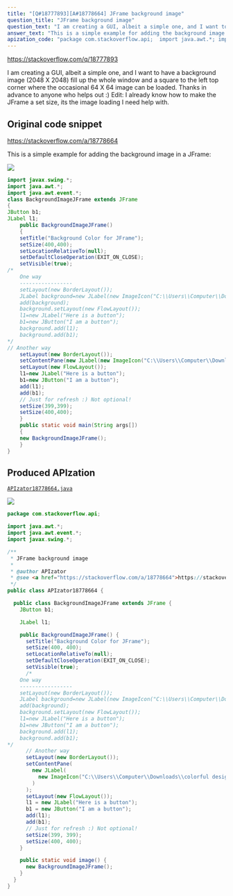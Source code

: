 ```yaml
---
title: "[Q#18777893][A#18778664] JFrame background image"
question_title: "JFrame background image"
question_text: "I am creating a GUI, albeit a simple one, and I want to have a background image (2048 X 2048) fill up the whole window and a square to the left top corner where the occasional 64 X 64 image can be loaded. Thanks in advance to anyone who helps out :) Edit: I already know how to make the JFrame a set size, its the image loading I need help with."
answer_text: "This is a simple example for adding the background image in a JFrame:"
apization_code: "package com.stackoverflow.api;  import java.awt.*; import java.awt.event.*; import javax.swing.*;  /**  * JFrame background image  *  * @author APIzator  * @see <a href=\"https://stackoverflow.com/a/18778664\">https://stackoverflow.com/a/18778664</a>  */ public class APIzator18778664 {    public class BackgroundImageJFrame extends JFrame {     JButton b1;      JLabel l1;      public BackgroundImageJFrame() {       setTitle(\"Background Color for JFrame\");       setSize(400, 400);       setLocationRelativeTo(null);       setDefaultCloseOperation(EXIT_ON_CLOSE);       setVisible(true);       /*     One way     -----------------     setLayout(new BorderLayout());     JLabel background=new JLabel(new ImageIcon(\"C:\\\\Users\\\\Computer\\\\Downloads\\\\colorful design.png\"));     add(background);     background.setLayout(new FlowLayout());     l1=new JLabel(\"Here is a button\");     b1=new JButton(\"I am a button\");     background.add(l1);     background.add(b1); */       // Another way       setLayout(new BorderLayout());       setContentPane(         new JLabel(           new ImageIcon(\"C:\\\\Users\\\\Computer\\\\Downloads\\\\colorful design.png\")         )       );       setLayout(new FlowLayout());       l1 = new JLabel(\"Here is a button\");       b1 = new JButton(\"I am a button\");       add(l1);       add(b1);       // Just for refresh :) Not optional!       setSize(399, 399);       setSize(400, 400);     }      public static void image() {       new BackgroundImageJFrame();     }   } }"
---
```


https://stackoverflow.com/q/18777893

I am creating a GUI, albeit a simple one, and I want to have a background image (2048 X 2048) fill up the whole window and a square to the left top corner where the occasional 64 X 64 image can be loaded. Thanks in advance to anyone who helps out :)
Edit: I already know how to make the JFrame a set size, its the image loading I need help with.



## Original code snippet

https://stackoverflow.com/a/18778664

This is a simple example for adding the background image in a JFrame:

<div class="code-logo"><img src="/stackoverflow.png" /></div>

```java
import javax.swing.*;
import java.awt.*;
import java.awt.event.*;
class BackgroundImageJFrame extends JFrame
{
JButton b1;
JLabel l1;
    public BackgroundImageJFrame()
    {
    setTitle("Background Color for JFrame");
    setSize(400,400);
    setLocationRelativeTo(null);
    setDefaultCloseOperation(EXIT_ON_CLOSE);
    setVisible(true);
/*
    One way
    -----------------
    setLayout(new BorderLayout());
    JLabel background=new JLabel(new ImageIcon("C:\\Users\\Computer\\Downloads\\colorful design.png"));
    add(background);
    background.setLayout(new FlowLayout());
    l1=new JLabel("Here is a button");
    b1=new JButton("I am a button");
    background.add(l1);
    background.add(b1);
*/
// Another way
    setLayout(new BorderLayout());
    setContentPane(new JLabel(new ImageIcon("C:\\Users\\Computer\\Downloads\\colorful design.png")));
    setLayout(new FlowLayout());
    l1=new JLabel("Here is a button");
    b1=new JButton("I am a button");
    add(l1);
    add(b1);
    // Just for refresh :) Not optional!
    setSize(399,399);
    setSize(400,400);
    }
    public static void main(String args[])
    {
    new BackgroundImageJFrame();
    }
}
```

## Produced APIzation

[`APIzator18778664.java`](https://github.com/pasqualesalza/apization-temp-data/raw/master/search/APIzator18778664.java)

<div class="code-logo"><img src="/apizator.png" /></div>

```java
package com.stackoverflow.api;

import java.awt.*;
import java.awt.event.*;
import javax.swing.*;

/**
 * JFrame background image
 *
 * @author APIzator
 * @see <a href="https://stackoverflow.com/a/18778664">https://stackoverflow.com/a/18778664</a>
 */
public class APIzator18778664 {

  public class BackgroundImageJFrame extends JFrame {
    JButton b1;

    JLabel l1;

    public BackgroundImageJFrame() {
      setTitle("Background Color for JFrame");
      setSize(400, 400);
      setLocationRelativeTo(null);
      setDefaultCloseOperation(EXIT_ON_CLOSE);
      setVisible(true);
      /*
    One way
    -----------------
    setLayout(new BorderLayout());
    JLabel background=new JLabel(new ImageIcon("C:\\Users\\Computer\\Downloads\\colorful design.png"));
    add(background);
    background.setLayout(new FlowLayout());
    l1=new JLabel("Here is a button");
    b1=new JButton("I am a button");
    background.add(l1);
    background.add(b1);
*/
      // Another way
      setLayout(new BorderLayout());
      setContentPane(
        new JLabel(
          new ImageIcon("C:\\Users\\Computer\\Downloads\\colorful design.png")
        )
      );
      setLayout(new FlowLayout());
      l1 = new JLabel("Here is a button");
      b1 = new JButton("I am a button");
      add(l1);
      add(b1);
      // Just for refresh :) Not optional!
      setSize(399, 399);
      setSize(400, 400);
    }

    public static void image() {
      new BackgroundImageJFrame();
    }
  }
}

```